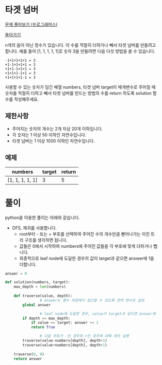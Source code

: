 # 타겟 넘버

[문제 풀어보기 (프로그래머스)](https://programmers.co.kr/learn/courses/30/lessons/43165)

[돌아가기](/../alg/)

n개의 음이 아닌 정수가 있습니다. 이 수를 적절히 더하거나 빼서 타겟 넘버를 만들려고 합니다. 예를 들어 [1, 1, 1, 1, 1]로 숫자 3을 만들려면 다음 다섯 방법을 쓸 수 있습니다.

```
-1+1+1+1+1 = 3
+1-1+1+1+1 = 3
+1+1-1+1+1 = 3
+1+1+1-1+1 = 3
+1+1+1+1-1 = 3
```

사용할 수 있는 숫자가 담긴 배열 numbers, 타겟 넘버 target이 매개변수로 주어질 때 숫자를 적절히 더하고 빼서 타겟 넘버를 만드는 방법의 수를 return 하도록 solution 함수를 작성해주세요.

## 제한사항

- 주어지는 숫자의 개수는 2개 이상 20개 이하입니다.
- 각 숫자는 1 이상 50 이하인 자연수입니다.
- 타겟 넘버는 1 이상 1000 이하인 자연수입니다.

## 예제

| numbers | target | return |
| --- | --- | --- |
| [1, 1, 1, 1, 1] | 3 | 5 |

# 풀이

python을 이용한 풀이는 아래와 같습니다.

- DFS, 재귀를 사용합니다.
    - root부터 - 또는 + 부호를 선택하여 주어진 수의 개수만큼 뻗어나가는 이진 트리 구조를 생각하면 됩니다.
    - 값들은 0에서 시작하여 numbers에 주어진 값들을 각 부호에 맞게 더하거나 뺍니다.
    - 최종적으로 leaf node에 도달한 경우의 값이 target과 같으면 answer에 1을 더합니다.

```python
answer = 0

def solution(numbers, target):
    max_depth = len(numbers)
    
    def traverse(value, depth):
				# answer는 함수 바깥에서 접근할 수 있도록 전역 변수로 설정
        global answer

				# leaf node에 도달한 경우, value가 target과 같으면 answer에 1을 더함
        if depth == max_depth:
            if value == target: answer += 1
            return True

				# 다음 부호가 -인 경우와 +인 경우에 대해 재귀 실행
        traverse(value-numbers[depth], depth+1)
        traverse(value+numbers[depth], depth+1)
        
    traverse(0, 0)
    return answer
```